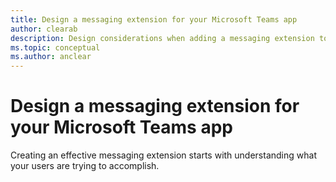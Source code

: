 ```yaml
---
title: Design a messaging extension for your Microsoft Teams app
author: clearab
description: Design considerations when adding a messaging extension to your Microsoft Teams app.
ms.topic: conceptual
ms.author: anclear
---
```

# Design a messaging extension for your Microsoft Teams app

Creating an effective messaging extension starts with understanding what your users are trying to accomplish. 
